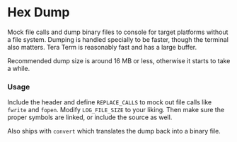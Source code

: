 # Hex Dump

Mock file calls and dump binary files to console for target platforms
without a file system. Dumping is handled specially to be faster, though
the terminal also matters. Tera Term is reasonably fast and has a large
buffer.

Recommended dump size is around 16 MB or less, otherwise it starts to
take a while.

### Usage

Include the header and define `REPLACE_CALLS` to mock out file calls
like `fwrite` and `fopen`. Modify `LOG_FILE_SIZE` to your liking. Then
make sure the proper symbols are linked, or include the source as well.

Also ships with `convert` which translates the dump back into a binary file.
